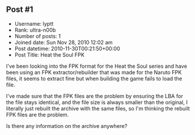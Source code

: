 ## Post #1
- Username: lyptt
- Rank: ultra-n00b
- Number of posts: 1
- Joined date: Sun Nov 28, 2010 12:02 am
- Post datetime: 2010-11-30T00:21:50+00:00
- Post Title: Heat the Soul FPK

I've been looking into the FPK format for the Heat the Soul series and have been using an FPK extractor/rebuilder that was made for the Naruto FPK files, it seems to extract fine but when building the game fails to load the file.

I've made sure that the FPK files are the problem by ensuring the LBA for the file stays identical, and the file size is always smaller than the original, I literally just rebuilt the archive with the same files, so I'm thinking the rebuilt FPK files are the problem.

Is there any information on the archive anywhere?
